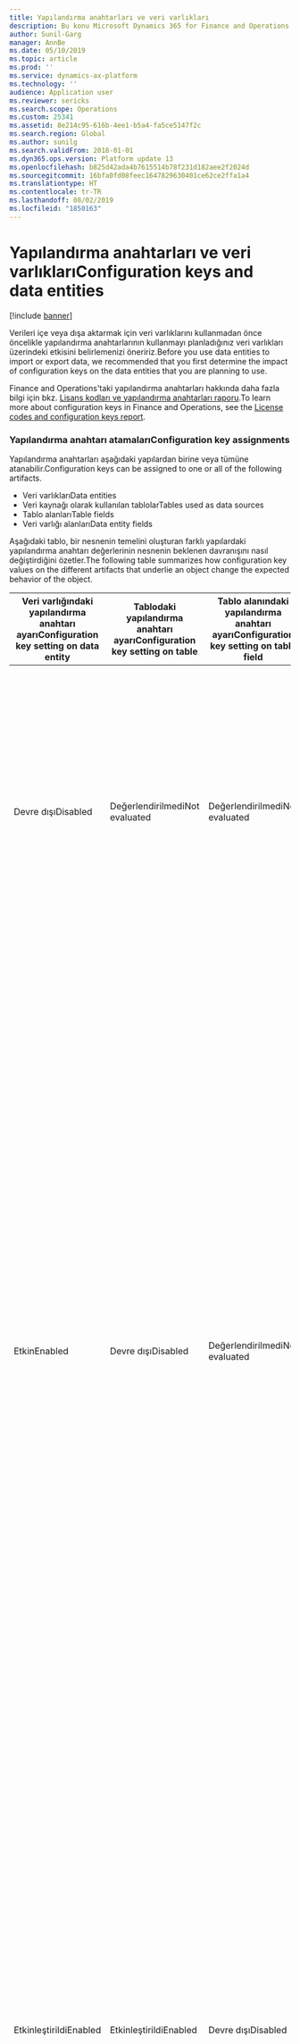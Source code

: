 ```yaml
---
title: Yapılandırma anahtarları ve veri varlıkları
description: Bu konu Microsoft Dynamics 365 for Finance and Operations içindeki yapılandırma anahtarları ve veri varlıkları arasındaki ilişkiyi açıklar.
author: Sunil-Garg
manager: AnnBe
ms.date: 05/10/2019
ms.topic: article
ms.prod: ''
ms.service: dynamics-ax-platform
ms.technology: ''
audience: Application user
ms.reviewer: sericks
ms.search.scope: Operations
ms.custom: 25341
ms.assetid: 8e214c95-616b-4ee1-b5a4-fa5ce5147f2c
ms.search.region: Global
ms.author: sunilg
ms.search.validFrom: 2018-01-01
ms.dyn365.ops.version: Platform update 13
ms.openlocfilehash: b825d42ada4b7615514b78f231d182aee2f2024d
ms.sourcegitcommit: 16bfa0fd08feec1647829630401ce62ce2ffa1a4
ms.translationtype: HT
ms.contentlocale: tr-TR
ms.lasthandoff: 08/02/2019
ms.locfileid: "1850163"
---
```

# <a name="configuration-keys-and-data-entities"></a><span data-ttu-id="a40f8-103">Yapılandırma anahtarları ve veri varlıkları</span><span class="sxs-lookup"><span data-stu-id="a40f8-103">Configuration keys and data entities</span></span>

[!include [banner](../includes/banner.md)]

<span data-ttu-id="a40f8-104">Verileri içe veya dışa aktarmak için veri varlıklarını kullanmadan önce öncelikle yapılandırma anahtarlarının kullanmayı planladığınız veri varlıkları üzerindeki etkisini belirlemenizi öneririz.</span><span class="sxs-lookup"><span data-stu-id="a40f8-104">Before you use data entities to import or export data, we recommended that you first determine the impact of configuration keys on the data entities that you are planning to use.</span></span>

<span data-ttu-id="a40f8-105">Finance and Operations'taki yapılandırma anahtarları hakkında daha fazla bilgi için bkz. [Lisans kodları ve yapılandırma anahtarları raporu](../sysadmin/license-codes-configuration-keys-report.md).</span><span class="sxs-lookup"><span data-stu-id="a40f8-105">To learn more about configuration keys in Finance and Operations, see the [License codes and configuration keys report](../sysadmin/license-codes-configuration-keys-report.md).</span></span>

### <a name="configuration-key-assignments"></a><span data-ttu-id="a40f8-106">Yapılandırma anahtarı atamaları</span><span class="sxs-lookup"><span data-stu-id="a40f8-106">Configuration key assignments</span></span>
<span data-ttu-id="a40f8-107">Yapılandırma anahtarları aşağıdaki yapılardan birine veya tümüne atanabilir.</span><span class="sxs-lookup"><span data-stu-id="a40f8-107">Configuration keys can be assigned to one or all of the following artifacts.</span></span>

- <span data-ttu-id="a40f8-108">Veri varlıkları</span><span class="sxs-lookup"><span data-stu-id="a40f8-108">Data entities</span></span>
- <span data-ttu-id="a40f8-109">Veri kaynağı olarak kullanılan tablolar</span><span class="sxs-lookup"><span data-stu-id="a40f8-109">Tables used as data sources</span></span>
- <span data-ttu-id="a40f8-110">Tablo alanları</span><span class="sxs-lookup"><span data-stu-id="a40f8-110">Table fields</span></span>
- <span data-ttu-id="a40f8-111">Veri varlığı alanları</span><span class="sxs-lookup"><span data-stu-id="a40f8-111">Data entity fields</span></span>

<span data-ttu-id="a40f8-112">Aşağıdaki tablo, bir nesnenin temelini oluşturan farklı yapılardaki yapılandırma anahtarı değerlerinin nesnenin beklenen davranışını nasıl değiştirdiğini özetler.</span><span class="sxs-lookup"><span data-stu-id="a40f8-112">The following table summarizes how configuration key values on the different artifacts that underlie an object change the expected behavior of the object.</span></span>

| <span data-ttu-id="a40f8-113">Veri varlığındaki yapılandırma anahtarı ayarı</span><span class="sxs-lookup"><span data-stu-id="a40f8-113">Configuration key setting on data entity</span></span> | <span data-ttu-id="a40f8-114">Tablodaki yapılandırma anahtarı ayarı</span><span class="sxs-lookup"><span data-stu-id="a40f8-114">Configuration key setting on table</span></span> | <span data-ttu-id="a40f8-115">Tablo alanındaki yapılandırma anahtarı ayarı</span><span class="sxs-lookup"><span data-stu-id="a40f8-115">Configuration key setting on table field</span></span> | <span data-ttu-id="a40f8-116">Veri varlığı alanındaki yapılandırma anahtarı</span><span class="sxs-lookup"><span data-stu-id="a40f8-116">Configuration key on data entity field</span></span> | <span data-ttu-id="a40f8-117">Beklenen davranış</span><span class="sxs-lookup"><span data-stu-id="a40f8-117">Expected behavior</span></span> |
|-----------------------------------------|------------------------------------|------------------------------------------|----------------------------------------|------------------|
| <span data-ttu-id="a40f8-118">Devre dışı</span><span class="sxs-lookup"><span data-stu-id="a40f8-118">Disabled</span></span>                                | <span data-ttu-id="a40f8-119">Değerlendirilmedi</span><span class="sxs-lookup"><span data-stu-id="a40f8-119">Not evaluated</span></span>                      | <span data-ttu-id="a40f8-120">Değerlendirilmedi</span><span class="sxs-lookup"><span data-stu-id="a40f8-120">Not evaluated</span></span>                            | <span data-ttu-id="a40f8-121">Değerlendirilmedi</span><span class="sxs-lookup"><span data-stu-id="a40f8-121">Not evaluated</span></span>                          | <span data-ttu-id="a40f8-122">Veri varlığının yapılandırma anahtarı devre dışı bırakılırsa, veri varlığı işlevlerini yerine getiremez.</span><span class="sxs-lookup"><span data-stu-id="a40f8-122">If the configuration key for the data entity is disabled, the data entity will not be functional.</span></span> <span data-ttu-id="a40f8-123">Temel alınan tablolardaki ve alanlardaki yapılandırma anahtarlarının etkin veya devre dışı olup olmadığı önemli değildir.</span><span class="sxs-lookup"><span data-stu-id="a40f8-123">It does not matter whether the configuration keys in the underlying tables and fields are enabled or disabled.</span></span> |
| <span data-ttu-id="a40f8-124">Etkin</span><span class="sxs-lookup"><span data-stu-id="a40f8-124">Enabled</span></span>                                 | <span data-ttu-id="a40f8-125">Devre dışı</span><span class="sxs-lookup"><span data-stu-id="a40f8-125">Disabled</span></span>                           | <span data-ttu-id="a40f8-126">Değerlendirilmedi</span><span class="sxs-lookup"><span data-stu-id="a40f8-126">Not evaluated</span></span>                            | <span data-ttu-id="a40f8-127">Değerlendirilmedi</span><span class="sxs-lookup"><span data-stu-id="a40f8-127">Not evaluated</span></span>                          | <span data-ttu-id="a40f8-128">Bir veri varlığı için yapılandırma anahtarı etkinleştirilmişse, veri yönetim çerçevesi temeldeki tabloların her birindeki yapılandırma anahtarını denetler.</span><span class="sxs-lookup"><span data-stu-id="a40f8-128">If the configuration key for a data entity is enabled, the data management framework checks the configuration key on each of the underlying tables.</span></span> <span data-ttu-id="a40f8-129">Bir tablo için yapılandırma anahtarı devre dışı bırakılırsa, bu tablo işlevsel kullanım için veri varlığında bulunmayacaktır.</span><span class="sxs-lookup"><span data-stu-id="a40f8-129">If the configuration key for a table is disabled, that table will not be available in the data entity for functional use.</span></span> <span data-ttu-id="a40f8-130">Bir tablonun yapılandırma anahtarı devre dışı bırakılırsa, tablo ve veri varlığı yapılandırma anahtarı ayarları değerlendirilmez.</span><span class="sxs-lookup"><span data-stu-id="a40f8-130">If a table's configuration key is disabled, the table and data entity configuration key settings are not evaluated.</span></span> <span data-ttu-id="a40f8-131">Varlıktaki birincil tablonun yapılandırma anahtarı devre dışı bırakılırsa sistem, varlığın yapılandırma anahtarı devre dışı bırakılmış gibi davranır.</span><span class="sxs-lookup"><span data-stu-id="a40f8-131">If the primary table in the entity has its configuration key disabled, then the system will act as though the entity's configuration key were disabled.</span></span> |
| <span data-ttu-id="a40f8-132">Etkinleştirildi</span><span class="sxs-lookup"><span data-stu-id="a40f8-132">Enabled</span></span>                                 | <span data-ttu-id="a40f8-133">Etkinleştirildi</span><span class="sxs-lookup"><span data-stu-id="a40f8-133">Enabled</span></span>                            | <span data-ttu-id="a40f8-134">Devre dışı</span><span class="sxs-lookup"><span data-stu-id="a40f8-134">Disabled</span></span>                                 | <span data-ttu-id="a40f8-135">Değerlendirilmedi</span><span class="sxs-lookup"><span data-stu-id="a40f8-135">Not evaluated</span></span>                          | <span data-ttu-id="a40f8-136">Bir veri varlığı için yapılandırma anahtarı etkinleştirilirse ve temeldeki tabloların yapılandırma anahtarları etkinleştirilirse, veri yönetimi alt yapısı tablolardaki alanın yapılandırma anahtarını denetler.</span><span class="sxs-lookup"><span data-stu-id="a40f8-136">If the configuration key for a data entity is enabled, and the underlying tables configuration keys are enabled, the data management framework will check the configuration key on of the fields in the tables.</span></span> <span data-ttu-id="a40f8-137">Bir alan için yapılandırma anahtarı devre dışı bırakılırsa, ilgili veri varlığı alanının yapılandırma anahtarı etkinleştirilmiş olsa bile bu alan işlevsel kullanım için veri varlığında kullanılmaz.</span><span class="sxs-lookup"><span data-stu-id="a40f8-137">If the configuration key for a field is disabled, that field will not be available in the data entity for functional use even if the corresponding data entity field has the configuration key enabled.</span></span> |
| <span data-ttu-id="a40f8-138">Etkin</span><span class="sxs-lookup"><span data-stu-id="a40f8-138">Enabled</span></span>                                 | <span data-ttu-id="a40f8-139">Etkin</span><span class="sxs-lookup"><span data-stu-id="a40f8-139">Enabled</span></span>                            | <span data-ttu-id="a40f8-140">Etkin</span><span class="sxs-lookup"><span data-stu-id="a40f8-140">Enabled</span></span>                                  | <span data-ttu-id="a40f8-141">Devre dışı</span><span class="sxs-lookup"><span data-stu-id="a40f8-141">Disabled</span></span>                               | <span data-ttu-id="a40f8-142">Yapılandırma anahtarı diğer tüm düzeylerde etkinleştirilmişse ancak varlık alanı yapılandırma anahtarı etkin değilse, alan veri varlığında kullanılmak üzere kullanılamaz.</span><span class="sxs-lookup"><span data-stu-id="a40f8-142">If the configuration key is enabled at all other levels, but the entity field configuration key is not enabled, then the field will not be available for use in the data entity.</span></span> |

> [!NOTE]
> <span data-ttu-id="a40f8-143">Bir varlık veri kaynağı olarak başka bir varlığa sahipse, yukarıdaki semantikler tekrarlı şekilde uygulanır.</span><span class="sxs-lookup"><span data-stu-id="a40f8-143">If an entity has another entity as a data source then, the above semantics are applied in a recursive manner.</span></span>

### <a name="entity-list-refresh"></a><span data-ttu-id="a40f8-144">Varlık listesini yenileme</span><span class="sxs-lookup"><span data-stu-id="a40f8-144">Entity list refresh</span></span>
<span data-ttu-id="a40f8-145">Varlık listesi yenilendiğinde, veri yönetimi alt yapısı çalışma zamanında kullanım için yapılandırma anahtarı meta verisini oluşturur.</span><span class="sxs-lookup"><span data-stu-id="a40f8-145">When the entity list is refreshed, the data management framework builds the configuration key metadata for runtime use.</span></span> <span data-ttu-id="a40f8-146">Bu meta veri yukarıda açıklanan mantık kullanılarak oluşturulur.</span><span class="sxs-lookup"><span data-stu-id="a40f8-146">This metadata is built using the logic described above.</span></span> <span data-ttu-id="a40f8-147">Veri yönetimi çerçevesindeki işleri ve varlıkları kullanmadan önce varlık listesi yenileme işleminin tamamlanmasını beklemenizi önemle öneririz.</span><span class="sxs-lookup"><span data-stu-id="a40f8-147">We strongly recommend that you wait for the entity list refresh to complete before using jobs and entities in the data management framework.</span></span> <span data-ttu-id="a40f8-148">Beklememeniz durumunda, yapılandırm anahtarı meta verisi güncel olmayabilir ve bu da beklenmeyen sonuçlara yol açabilir.</span><span class="sxs-lookup"><span data-stu-id="a40f8-148">If you don't wait, the configuration key metadata may not be up to date and could result in unexpected outcomes.</span></span> <span data-ttu-id="a40f8-149">Varlık listesi yenilenirken, varlık listesi sayfasında aşağıdaki ileti gösterilir.</span><span class="sxs-lookup"><span data-stu-id="a40f8-149">When the entity list is being refreshed, the following message is shown in the entity list page.</span></span>

![Varlık listesi yenileme](./media/Entity_refresh_list.png)

### <a name="data-entity-list-page"></a><span data-ttu-id="a40f8-151">Veri varlığı listesi sayfası</span><span class="sxs-lookup"><span data-stu-id="a40f8-151">Data entity list page</span></span>
<span data-ttu-id="a40f8-152">Veri yönetimi çalışma sayfasındaki veri varlığı liste sayfası varlıklara ilişkin yapılandırma anahtarı ayarlarını gösterir.</span><span class="sxs-lookup"><span data-stu-id="a40f8-152">The data entity list page in the Data management workspace shows the configuration key settings for the entities.</span></span> <span data-ttu-id="a40f8-153">Yapılandırma anahtarlarının veri varlığı üzerindeki etkisini anlamak için bu sayfadan başlayın.</span><span class="sxs-lookup"><span data-stu-id="a40f8-153">Start from this page to understand the impact from configuration keys on the data entity.</span></span>

<span data-ttu-id="a40f8-154">Bu bilgi, varlık yenileme sırasında oluşturulan meta veri kullanılarak gösterilir.</span><span class="sxs-lookup"><span data-stu-id="a40f8-154">This information is shown using the metadata that is built during entity refresh.</span></span> <span data-ttu-id="a40f8-155">Yapılandırm anahtarı sütunu, veri varlığıyla ilişkili olan yapılandırm anahtarının adını gösterir.</span><span class="sxs-lookup"><span data-stu-id="a40f8-155">The configuration key column shows the name of the configuration key that is associated with the data entity.</span></span> <span data-ttu-id="a40f8-156">Bu sütun boş olması veri varlığıyla ilişkilendirilmiş yapılandırma anahtarı olmadığını gösterir.</span><span class="sxs-lookup"><span data-stu-id="a40f8-156">If this column is blank it means that there is no configuration key associated with the data entity.</span></span> <span data-ttu-id="a40f8-157">Yapılandırma anahtarı durum sütunu yapılandırma anahtarının durumunu gösterir.</span><span class="sxs-lookup"><span data-stu-id="a40f8-157">The configuration key status column shows the state of the configuration key.</span></span> <span data-ttu-id="a40f8-158">Onay işareti varsa, bu anahtarın etkin olduğu anlamına gelir.</span><span class="sxs-lookup"><span data-stu-id="a40f8-158">If it has a checkmark, it means the key is enabled.</span></span> <span data-ttu-id="a40f8-159">Boş ise, bu anahtarın devre dışı olduğu ya da ilişkili anahtar bulunmadığı anlamına gelir.</span><span class="sxs-lookup"><span data-stu-id="a40f8-159">If it is blank, it means either the key is disabled or there is no key associated.</span></span>

![Varlık listesi sayfası](./media/Data_entity_list_page.png)

### <a name="target-fields"></a><span data-ttu-id="a40f8-161">Hedef alanları</span><span class="sxs-lookup"><span data-stu-id="a40f8-161">Target fields</span></span>
<span data-ttu-id="a40f8-162">Sonraki adım, yapılandırma anahtarlarının tablolar ve alanlar üzerindeki etkisini görmek üzere veri varlığını ayrıntılı incelemek olacaktır.</span><span class="sxs-lookup"><span data-stu-id="a40f8-162">The next step is to drill into the data entity to view the impact of configuration keys on tables and fields.</span></span> <span data-ttu-id="a40f8-163">Bir veri varlığındaki hedef alanlar yapılandırma anahtarını ve veri varlığındaki ilişkili tablolar ve alanlarla ilgili anahtar durumu bilgilerini gösterir.</span><span class="sxs-lookup"><span data-stu-id="a40f8-163">The target fields form for a data entity shows configuration key and the key status information for the related tables and fields in the data entity.</span></span> <span data-ttu-id="a40f8-164">Veri varlığının kendi yapılandırma anahtarı devre dışı bırakılmışsa, bu varlık için hedef alanlar formundaki tabloların ve alanları yapılandırma anahtarının durumu ne olursa olsun tamamen kullanılamaz olacağını bildiren bir uyarı iletisi görüntülenir.</span><span class="sxs-lookup"><span data-stu-id="a40f8-164">If the data entity itself has its configuration key disabled, a warning message is shown informing that the tables and fields in the target fields form for this entity will not be available at all regardless of their configuration key status.</span></span>

![Hedef alanları](./media/Target_fields_1.png)

### <a name="child-entities"></a><span data-ttu-id="a40f8-166">Alt varlıklar</span><span class="sxs-lookup"><span data-stu-id="a40f8-166">Child entities</span></span> 
<span data-ttu-id="a40f8-167">Bazı varlıklar veri kaynağı olarak başka varlıklara sahiptir veya bileşik veri varlıklarıdır: bu varlıklar için yapılandırma anahtarı bilgisi Alt varlıklar formunda gösterilir.</span><span class="sxs-lookup"><span data-stu-id="a40f8-167">Certain entities have other entities as data sources, or are composite data entities: configuration key information for these entities is shown in the Child entities form.</span></span> <span data-ttu-id="a40f8-168">Bu formu, yukarıda açıklanan varlıklar liste sayfasına benzer şekilde kullanın.</span><span class="sxs-lookup"><span data-stu-id="a40f8-168">Use this form in the similar way to the entities list page described above.</span></span> <span data-ttu-id="a40f8-169">Alt varlık için hedef alanlar formu da yukarıda açıklandığı şekilde davranır.</span><span class="sxs-lookup"><span data-stu-id="a40f8-169">The target fields form for the child entity also behaves like what is described above.</span></span>

![Hedef alanları](./media/Target_fields_2.png)

### <a name="using-data-entities"></a><span data-ttu-id="a40f8-171">Veri varlıklarını kullanma</span><span class="sxs-lookup"><span data-stu-id="a40f8-171">Using data entities</span></span>
<span data-ttu-id="a40f8-172">Yapılandırma anahtarlarının kullanmak istediğiniz veri varlıkları üzerindeki tam etkisini (varsa) anladıktan sonra, veri varlıklarını veri projelerine ekleyerek kullanma aşamasına geçebilirsiniz.</span><span class="sxs-lookup"><span data-stu-id="a40f8-172">After understanding the full impact, if any, of configuration keys on the data entities that you would like to use, you can now proceed to using the data entities by adding them to data projects.</span></span> 

### <a name="run-time-validations-for-configuration-keys"></a><span data-ttu-id="a40f8-173">Yapılandırma anahtarları için çalışma zamanı doğrulamaları</span><span class="sxs-lookup"><span data-stu-id="a40f8-173">Run time validations for configuration keys</span></span>
<span data-ttu-id="a40f8-174">Çalışma zamanı doğrulamaları, varlık yenileme listesi sırasında oluşturulan yapılandırma anahtarı meta verisini kullanarak aşağıdaki kullanım örneklerinde gerçekleştirilir.</span><span class="sxs-lookup"><span data-stu-id="a40f8-174">Using the configuration key metadata built during entity refresh list, run time validations are performed in the following use cases.</span></span>

- <span data-ttu-id="a40f8-175">Bir işe bir veri varlığı eklendiğinde</span><span class="sxs-lookup"><span data-stu-id="a40f8-175">When a data entity is added to a job</span></span>
- <span data-ttu-id="a40f8-176">Kullanıcı varlık listesinde 'doğrula'ya tıkladığında</span><span class="sxs-lookup"><span data-stu-id="a40f8-176">When user clicks 'validate' on the entity list</span></span>
- <span data-ttu-id="a40f8-177">Kullanıcı veri projesine bir veri paketi yüklediğinde</span><span class="sxs-lookup"><span data-stu-id="a40f8-177">When the user loads a data package into a data project</span></span>
- <span data-ttu-id="a40f8-178">Kullanıcı veri projesine bir şablon yüklediğinde</span><span class="sxs-lookup"><span data-stu-id="a40f8-178">When the user loads a template into a data project</span></span>
- <span data-ttu-id="a40f8-179">Mevcut bir veri projesi yüklendiğinde</span><span class="sxs-lookup"><span data-stu-id="a40f8-179">When an existing data project is loaded</span></span>
- <span data-ttu-id="a40f8-180">Veri projesine bir şablon yüklendiğinde</span><span class="sxs-lookup"><span data-stu-id="a40f8-180">When a template is loaded into a data project</span></span>
- <span data-ttu-id="a40f8-181">Dışa aktarma/içe aktarma işi yürütülmeden önce (toplu iş, toplu iş olmayan, tekrarlayan, OData)</span><span class="sxs-lookup"><span data-stu-id="a40f8-181">Before the export/import job is executed (batch, non-batch, recurring, OData)</span></span>
- <span data-ttu-id="a40f8-182">Kullanıcı eşleme oluşturduğunda</span><span class="sxs-lookup"><span data-stu-id="a40f8-182">When the user generates mapping</span></span>
- <span data-ttu-id="a40f8-183">Kullanıcı eşleme kullanıcı arabiriminde alanları eşlediğinde</span><span class="sxs-lookup"><span data-stu-id="a40f8-183">When the user maps fields in the mapping UI</span></span>
- <span data-ttu-id="a40f8-184">Kullanıcı yalnızca 'içe aktarılabilir alanlar' eklediğinde</span><span class="sxs-lookup"><span data-stu-id="a40f8-184">When the user adds only 'importable fields'</span></span>

### <a name="managing-configuration-key-changes"></a><span data-ttu-id="a40f8-185">Yapılandırma anahtarı değişikliklerini yönetme</span><span class="sxs-lookup"><span data-stu-id="a40f8-185">Managing configuration key changes</span></span>
<span data-ttu-id="a40f8-186">Yapılandırma anahtarlarını varlık, tablo veya alan düzeyinde her güncelleştirdiğinizde, varlık yönetimi altyapısındaki varlık listesinin yenilenmesi gerekir.</span><span class="sxs-lookup"><span data-stu-id="a40f8-186">Anytime that you update configuration keys at the entity, table or field level, the entity list in the data management framework must be refreshed.</span></span> <span data-ttu-id="a40f8-187">Bu işlem altyapının en son yapılandırma anahtarı ayarlarını almasını sağlar.</span><span class="sxs-lookup"><span data-stu-id="a40f8-187">This process ensures that the framework picks up the latest configuration key settings.</span></span> <span data-ttu-id="a40f8-188">Varlık listesi yenilenene kadar aşağıdaki ileti varlık listesi sayfasında gösterilir.</span><span class="sxs-lookup"><span data-stu-id="a40f8-188">Until the entity list is refreshed, the following warning will be shown in the entity list page.</span></span> <span data-ttu-id="a40f8-189">Güncelleştirilen yapılandırma anahtarı değişiklikleri varlık listesi yenilendikten hemen sonra etkinleşir.</span><span class="sxs-lookup"><span data-stu-id="a40f8-189">The updated configuration key changes will take effect immediately after the entity list is refreshed.</span></span> <span data-ttu-id="a40f8-190">Yapılandırma anahtarı değişikleri etkin olduktan sonra beklenen şekilde çalıştığından emin olmak üzere mevcut veri projelerini ve işlerini değerlendirmenizi öneririz.</span><span class="sxs-lookup"><span data-stu-id="a40f8-190">We recommend that you validate existing data projects and jobs to make sure that they function as expected after the configuration keys changes are put in effect.</span></span>

![Hedef alanları](./media/Target_fields_3.png)

